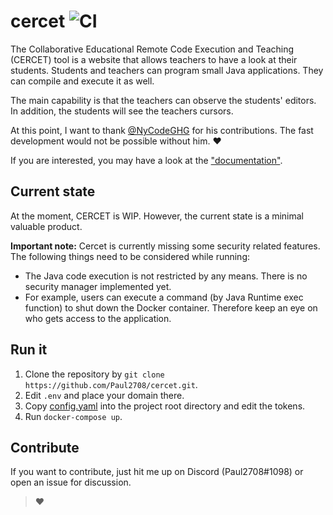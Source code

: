 
# cercet ![CI](https://github.com/Paul2708/cercet/workflows/CI/badge.svg)

The Collaborative Educational Remote Code Execution and Teaching (CERCET) tool is a website that allows teachers to have a look at their students.
Students and teachers can program small Java applications.
They can compile and execute it as well.

The main capability is that the teachers can observe the students' editors.
In addition, the students will see the teachers cursors.

At this point, I want to thank [@NyCodeGHG](https://github.com/NyCodeGHG) for his contributions.
The fast development would not be possible without him. :heart:

If you are interested, you may have a look at the ["documentation"](./documentation).

## Current state
At the moment, CERCET is WIP.
However, the current state is a minimal valuable product.

**Important note:** 
Cercet is currently missing some security related features.
The following things need to be considered while running:

 - The Java code execution is not restricted by any means. There is no security manager implemented yet. 
 - For example, users can execute a command (by Java Runtime exec function) to shut down the Docker container.  Therefore keep an eye on who gets access to the application.

## Run it
1. Clone the repository by `git clone https://github.com/Paul2708/cercet.git`.
2. Edit `.env` and place your domain there.
3. Copy [config.yaml](backend/server/src/main/resources/config.yaml) into the project root directory and edit the tokens.
4. Run `docker-compose up`.

## Contribute
If you want to contribute, just hit me up on Discord (Paul2708#1098) or open an issue for discussion.

> :heart:
